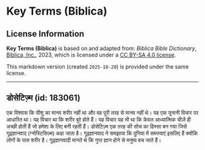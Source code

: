 # Key Terms (Biblica)

## License Information

**Key Terms (Biblica)** is based on and adapted from: _Biblica Bible Dictionary_, [Biblica, Inc.](https://www.biblica.com/), 2023, which is licensed under a [CC BY-SA 4.0 license](https://creativecommons.org/licenses/by-sa/4.0/legalcode.en).

This markdown version (created `2025-10-20`) is provided under the same license.



--------------------------------

## डोसेटिज़्म (id: 183061)

एक विश्वास कि यीशु का मानव शरीर नहीं था और वह पूरी तरह से मानव नहीं थे। यह एक यूनानी विचार पर आधारित था। यह विचार था कि शरीर बुरे होते हैं। यह विचार यह भी था कि केवल आध्यात्मिक चीज़ें ही अच्छी होती हैं जो हमेशा के लिए बनी रहती हैं। डोसेटिज़्म एक तरह की सोच का हिस्सा बन गया जिसे गूढ़्ज्ञानवाद (ग्नोस्टिसिज़्म) कहा जाता है। गूढ़्ज्ञानवाद ने समझाया कि दुनिया में समस्याएं इसलिए हैं क्योंकि लोगों के पास शरीर है। गूढ़्ज्ञानवादी मानते थे​​ कि गुप्त ज्ञान होने से मनुष्य बच जाते हैं।


